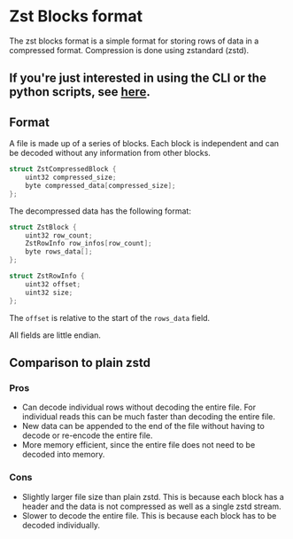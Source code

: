 # Zst Blocks format

The zst blocks format is a simple format for storing rows of data in a compressed format. Compression is done using zstandard (zstd).

## If you're just interested in using the CLI or the python scripts, see [here](./python_cli/).

## Format

A file is made up of a series of blocks. Each block is independent and can be decoded without any information from other blocks.

```C
struct ZstCompressedBlock {
	uint32 compressed_size;
	byte compressed_data[compressed_size];
};
```

The decompressed data has the following format:

```C
struct ZstBlock {
	uint32 row_count;
	ZstRowInfo row_infos[row_count];
	byte rows_data[];
};

struct ZstRowInfo {
	uint32 offset;
	uint32 size;
};
```

The `offset` is relative to the start of the `rows_data` field.

All fields are little endian.

## Comparison to plain zstd

### Pros

- Can decode individual rows without decoding the entire file. For individual reads this can be much faster than decoding the entire file.
- New data can be appended to the end of the file without having to decode or re-encode the entire file.
- More memory efficient, since the entire file does not need to be decoded into memory.

### Cons

- Slightly larger file size than plain zstd. This is because each block has a header and the data is not compressed as well as a single zstd stream.
- Slower to decode the entire file. This is because each block has to be decoded individually.
